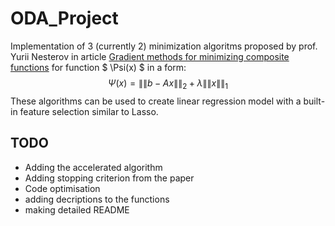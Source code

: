 # ODA_Project

Implementation of 3 (currently 2) minimization algoritms proposed by prof. Yurii Nesterov in article [Gradient methods for minimizing composite functions](https://link.springer.com/article/10.1007/s10107-012-0629-5) for function $  \Psi(x) $ in a form:
$$ \Psi(x)=\|\|b-Ax\|\|_2 +\lambda\|\|x\|\|_1 $$
These algorithms can be used to create linear regression model with a built-in feature selection similar to Lasso.


## TODO
- Adding the accelerated algorithm
- Adding stopping criterion from the paper
- Code optimisation
- adding decriptions to the functions
- making detailed README
